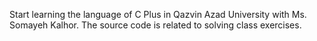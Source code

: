 Start learning the language of C Plus in Qazvin Azad University with Ms. Somayeh Kalhor. 
The source code is related to solving class exercises.
